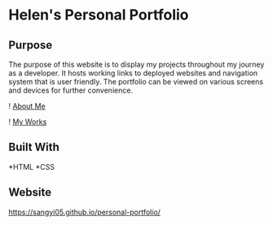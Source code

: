 # Helen's Personal Portfolio

## Purpose
The purpose of this website is to display my projects throughout my journey as a developer. It hosts working links to deployed websites and navigation system that is user friendly. The portfolio can be viewed on various screens and devices for further convenience. 

! [About Me](assets/images/readme-aboutme.png) 

! [My Works](assets/images/readme-grid.png)

## Built With
*HTML
*CSS

## Website
https://sangyi05.github.io/personal-portfolio/
